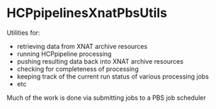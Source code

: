# HCPpipelinesXnatPbsUtils
Utilities for:

* retrieving data from XNAT archive resources
* running HCPpipeline processing
* pushing resulting data back into XNAT archive resources
* checking for completeness of processing
* keeping track of the current run status of various processing jobs
* etc

Much of the work is done via submitting jobs to a PBS job scheduler